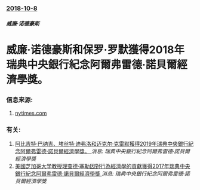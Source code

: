 ### [2018-10-8](/news/2018/10/8/index.md)

##### 威廉·诺德豪斯
# 威廉·诺德豪斯和保罗·罗默獲得2018年瑞典中央銀行紀念阿爾弗雷德·諾貝爾經濟學獎。 




### 信息来源:

1. [nytimes.com](https://www.nytimes.com/2018/10/08/business/economic-science-nobel-prize.html)

### 有关:

1. [阿比吉特·巴纳吉、埃丝特·迪弗洛和迈克尔·克雷默獲得2019年瑞典中央銀行紀念阿爾弗雷德·諾貝爾經濟學獎。 ](/news/2019/10/14/阿比吉特-巴纳吉-埃丝特-迪弗洛和迈克尔-克雷默獲得2019年瑞典中央銀行紀念阿爾弗雷德-諾貝爾經濟學獎.md) _消息: 瑞典中央銀行紀念阿爾弗雷德·諾貝爾經濟學獎_
2. [美國芝加哥大学教授理查德·塞勒因對行為經濟學的貢獻獲得2017年瑞典中央銀行紀念阿爾弗雷德·諾貝爾經濟學獎 ](/news/2017/10/9/美國芝加哥大学教授理查德-塞勒因對行為經濟學的貢獻獲得2017年瑞典中央銀行紀念阿爾弗雷德-諾貝爾經濟學獎.md) _消息: 瑞典中央銀行紀念阿爾弗雷德·諾貝爾經濟學獎_
